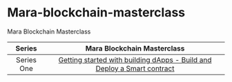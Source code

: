 # Mara-blockchain-masterclass
Mara Blockchain Masterclass

|**Series**|**Mara Blockchain Masterclass**|
|:---:|:---:|
|Series One|[Getting started with building dApps - Build and Deploy a Smart contract](./Nigeria/series-one.md)|